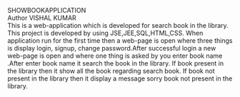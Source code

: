 SHOWBOOKAPPLICATION<BR>
Author VISHAL KUMAR<br>
This is a web-application which is developed for search book in the library. This project is developed by using JSE,JEE,SQL,HTML,CSS. When application run for the first time then a web-page is open where three things is display login, signup, change password.After successful login a new web-page is open and where one thing is asked by you enter book name .After enter book name it search the book in the library. If book present in the library then it show all the book regarding search book. If book not present in the library then it display a message sorry book not present in the library.
